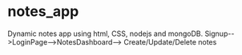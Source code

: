 # notes_app
Dynamic notes app using html, CSS, nodejs and mongoDB.
Signup-->LoginPage-->NotesDashboard--> Create/Update/Delete notes
